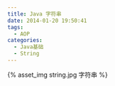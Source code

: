 ```yaml
---
title: Java 字符串
date: 2014-01-20 19:50:41
tags:
  - AOP
categories:
  - Java基础 
  - String    
---
```


<p></p>

<!-- more -->

{% asset_img  string.jpg   字符串 %}